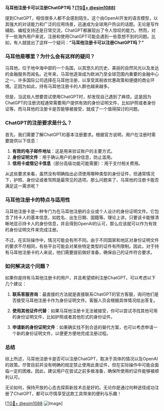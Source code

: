 **马耳他注册卡可以注册ChatGPT吗？[[TG💪+ @esim1088](https://t.me/s/esim1088)]**

提到ChatGPT，相信很多人都不会感到陌生。这个由OpenAI开发的语言模型，以其强大的对话能力和广泛的应用场景，迅速成为全球用户热议的话题。无论是写作辅助、编程支持还是日常交流，ChatGPT都展现出了令人惊叹的能力。然而，对于一些海外用户来说，注册和使用ChatGPT可能会遇到一些意想不到的问题。比如，有人就提出了这样一个疑问：**“马耳他注册卡可以注册ChatGPT吗？”** 

### 马耳他是哪里？为什么会有这样的疑问？

马耳他，位于地中海中部的一个岛国，以其悠久的历史、美丽的自然风光以及发达的金融服务而闻名。近年来，马耳他逐渐成为欧洲乃至全球范围内重要的金融中心之一。许多国际公司选择在马耳他注册，以享受其税收优惠政策和便捷的商业环境。正因为如此，持有马耳他注册卡的人群也越来越多。

但是，当这些人想要尝试使用ChatGPT时，却发现自己遇到了麻烦。这是因为ChatGPT的注册流程通常需要用户提供有效的身份证明文件，比如护照或者身份证等。而马耳他的注册卡是否能够被接受，就成了一个值得探讨的问题。

### ChatGPT的注册要求是什么？

首先，我们需要了解ChatGPT的基本注册要求。根据官方说明，用户在注册时需要提供以下信息：

1. **有效的电子邮件地址**：这是用来验证账户的主要方式。
2. **身份证明文件**：用于确认用户的身份信息，防止滥用。
3. **信用卡或借记卡信息**（部分高级功能可能需要）：用于支付相关费用。

从这些要求来看，虽然没有明确指出必须使用哪种类型的身份证件，但通常情况下，护照、身份证或者驾照是最常见的选项。那么问题来了，马耳他的注册卡能否满足这一需求呢？

### 马耳他注册卡的特点与适用性

马耳他注册卡是一种专门为在马耳他注册的企业或个人设计的身份证明文件。它包含了持卡人的基本信息，如姓名、出生日期、国籍等。理论上讲，只要该卡能够清晰地显示持卡人的身份信息，并且得到OpenAI的认可，那么应该就可以作为有效的身份证明文件来完成注册。

不过，在实际操作中，情况可能会有所不同。由于不同国家和地区对身份证明文件的要求不尽相同，有些平台可能会对某些特定类型的证件有所限制。因此，对于持有马耳他注册卡的人来说，他们需要提前做好准备，确保自己的证件符合要求。

### 如何解决这个问题？

如果你是持有马耳他注册卡的用户，并且希望顺利注册ChatGPT，可以考虑以下几个建议：

1. **联系客服咨询**：最直接的方法就是直接联系ChatGPT的官方客服，询问他们是否接受马耳他注册卡作为身份证明文件。客服人员会根据具体情况给出答复。

2. **使用其他证件代替**：如果马耳他注册卡无法被接受，你可以尝试寻找其他可用的身份证明文件，比如护照或者其他形式的身份证件。

3. **申请新的身份证明文件**：如果确实找不到合适的替代方案，也可以考虑申请一个新的身份证明文件，以便更方便地完成注册过程。

### 总结

综上所述，马耳他注册卡是否可以注册ChatGPT，取决于具体的情况以及OpenAI的政策。尽管目前并没有明确的规定禁止使用此类证件，但在实际操作中可能会面临一定的困难。因此，建议用户在尝试之前多做准备，确保所使用的证件能够被顺利认可。

无论如何，保持开放的心态去探索新技术总是好的。无论你是通过何种途径成功注册了ChatGPT，都可以尽情享受这款工具带来的便利与乐趣！

[[TG💪+ @esim1088](https://t.me/s/esim1088) ![Image](https://i.postimg.cc/4NQfJmqS/Snipaste-2025-05-13-00-14-12.png)]